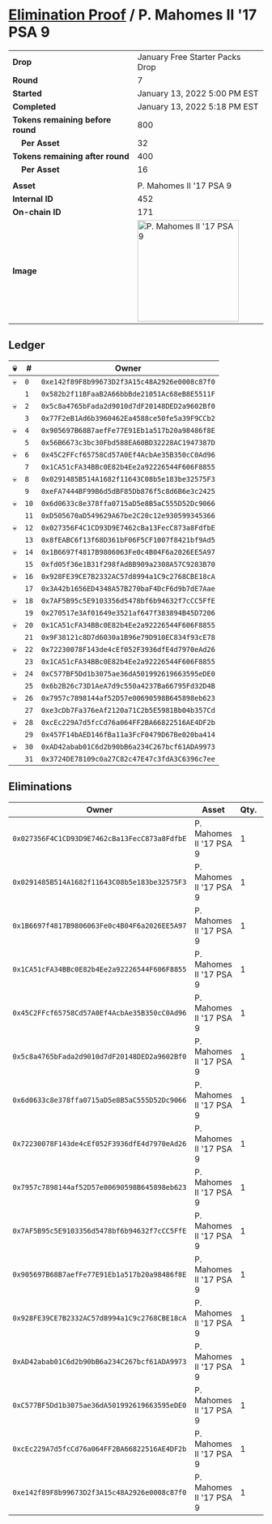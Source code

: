 # [Elimination Proof](./readme.md) / P. Mahomes II &#039;17 PSA 9

|||
|---|---|
| **Drop** | January Free Starter Packs Drop |
| **Round** | 7 |
| **Started** | January 13, 2022 5:00 PM EST |
| **Completed** | January 13, 2022 5:18 PM EST |
| **Tokens remaining before round** | 800 |
| **&nbsp;&nbsp;&nbsp;&nbsp;Per Asset** | 32 |
| **Tokens remaining after round** | 400 |
| **&nbsp;&nbsp;&nbsp;&nbsp;Per Asset** | 16 |
| | |
| **Asset** | P. Mahomes II &#039;17 PSA 9 |
| **Internal ID** | 452 |
| **On-chain ID** | 171 |
| **Image** | <img src="https://tcdn.blokpax.com/954504e8-1af7-44e1-8bd9-d40c557d551f/960ec3aeb989d544be12cfc6f5a6bd5173ff63afe1fbea88ebfa95e0f75714db.png" height="200" alt="P. Mahomes II &#039;17 PSA 9" /> |

## Ledger

| 💀 | # | Owner |
| --- | --- | --- |
| 💀 | `0` | `0xe142f89F8b99673D2f3A15c48A2926e0008c87f0` |
|  | `1` | `0x582b2f11BFaaB2A66bbBde21051Ac68eB8E5511F` |
| 💀 | `2` | `0x5c8a4765bFada2d9010d7dF20148DED2a9602Bf0` |
|  | `3` | `0x77F2eB1Ad6b3960462Ea4588ce50fe5a39F9CCb2` |
| 💀 | `4` | `0x905697B68B7aefFe77E91Eb1a517b20a98486f8E` |
|  | `5` | `0x56B6673c3bc30Fbd588EA60BD32228AC1947387D` |
| 💀 | `6` | `0x45C2FFcf65758Cd57A0Ef4AcbAe35B350cC0Ad96` |
|  | `7` | `0x1CA51cFA34BBc0E82b4Ee2a92226544F606F8855` |
| 💀 | `8` | `0x0291485B514A1682f11643C08b5e183be32575F3` |
|  | `9` | `0xeFA7444BF99B6d5dBF85Db876f5c8d6B6e3c2425` |
| 💀 | `10` | `0x6d0633c8e378ffa0715aD5e8B5aC555D52Dc9066` |
|  | `11` | `0xD505670aD549629A67be2C20c12e930599345366` |
| 💀 | `12` | `0x027356F4C1CD93D9E7462cBa13FecC873a8FdfbE` |
|  | `13` | `0x8fEABC6f13f68D361bF06F5CF1007f8421bf9Ad5` |
| 💀 | `14` | `0x1B6697f4817B9806063Fe0c4B04F6a2026EE5A97` |
|  | `15` | `0xfd05f36e1B31f298fAdBB909a2308A57C9283B70` |
| 💀 | `16` | `0x928FE39CE7B2332AC57d8994a1C9c2768CBE18cA` |
|  | `17` | `0x3A42b1656ED4348A57B270baF4DcF6d9b7dE7Aae` |
| 💀 | `18` | `0x7AF5B95c5E9103356d5478bf6b94632f7cCC5FfE` |
|  | `19` | `0x270517e3Af01649e3521af647f383894B45D7206` |
| 💀 | `20` | `0x1CA51cFA34BBc0E82b4Ee2a92226544F606F8855` |
|  | `21` | `0x9F38121c8D7d6030a1B96e79D910EC834f93cE78` |
| 💀 | `22` | `0x72230078F143de4cEf052F3936dfE4d7970eAd26` |
|  | `23` | `0x1CA51cFA34BBc0E82b4Ee2a92226544F606F8855` |
| 💀 | `24` | `0xC577BF5Dd1b3075ae36dA501992619663595eDE0` |
|  | `25` | `0x6b2B26c73D1AeA7d9c550a4237Ba66795Fd32D4B` |
| 💀 | `26` | `0x7957c7898144af52D57e00690598B645898eb623` |
|  | `27` | `0xe3cDb7Fa376eAf2120a71C2b5E5981Bb04b357Cd` |
| 💀 | `28` | `0xcEc229A7d5fcCd76a064FF2BA66822516AE4DF2b` |
|  | `29` | `0x457F14bAED146fBa11a3FcF0479D67Be020ba414` |
| 💀 | `30` | `0xAD42abab01C6d2b90bB6a234C267bcf61ADA9973` |
|  | `31` | `0x3724DE78109c0a27C82c47E47c3fdA3C6396c7ee` |


## Eliminations

| Owner | Asset | Qty. | Transaction |
| --- | --- | --- | --- |
| `0x027356F4C1CD93D9E7462cBa13FecC873a8FdfbE` | P. Mahomes II '17 PSA 9 | 1 | [Polygonscan](https://polygonscan.com/tx/0xae48c14afc4ab4d22693c9b50393c4fff2ce550e6c7fbfc445d897253b4e7d38) |
| `0x0291485B514A1682f11643C08b5e183be32575F3` | P. Mahomes II '17 PSA 9 | 1 | [Polygonscan](https://polygonscan.com/tx/0xa47193f0b40a4a591c818f424efdbcb4e05347184f3376251fb0171e008c69d2) |
| `0x1B6697f4817B9806063Fe0c4B04F6a2026EE5A97` | P. Mahomes II '17 PSA 9 | 1 | [Polygonscan](https://polygonscan.com/tx/0x5ab6190949d3085775f93078fc7539726dfa4d9f7210bf2df24d17029f78e50f) |
| `0x1CA51cFA34BBc0E82b4Ee2a92226544F606F8855` | P. Mahomes II '17 PSA 9 | 1 | [Polygonscan](https://polygonscan.com/tx/0x904f7f962eb71b83d191e727920b4d2ab64aa4e46d8716e6209fd178c3fd4579) |
| `0x45C2FFcf65758Cd57A0Ef4AcbAe35B350cC0Ad96` | P. Mahomes II '17 PSA 9 | 1 | [Polygonscan](https://polygonscan.com/tx/0x90d65360794e2471dae69b3d890b06185ea58532590661614d834fc25e6128f6) |
| `0x5c8a4765bFada2d9010d7dF20148DED2a9602Bf0` | P. Mahomes II '17 PSA 9 | 1 | [Polygonscan](https://polygonscan.com/tx/0x230b8e4bf92669dcfc430a4b88ba083045230f239762bb4ec002f4cc3b986d76) |
| `0x6d0633c8e378ffa0715aD5e8B5aC555D52Dc9066` | P. Mahomes II '17 PSA 9 | 1 | [Polygonscan](https://polygonscan.com/tx/0x3810cd611303531d62c2224be42f8c45dae28c497923163c369eb6e4e3cc759f) |
| `0x72230078F143de4cEf052F3936dfE4d7970eAd26` | P. Mahomes II '17 PSA 9 | 1 | [Polygonscan](https://polygonscan.com/tx/0xe5dab35d66333e10fc0c58b14a8dd6a6506b0b9b382797f1328b0436d183bb62) |
| `0x7957c7898144af52D57e00690598B645898eb623` | P. Mahomes II '17 PSA 9 | 1 | [Polygonscan](https://polygonscan.com/tx/0x01fd681f5415670706f3a66b67630bc81e45a906fc3bfee4d551072c8916e6fa) |
| `0x7AF5B95c5E9103356d5478bf6b94632f7cCC5FfE` | P. Mahomes II '17 PSA 9 | 1 | [Polygonscan](https://polygonscan.com/tx/0x7bcb77baaee80c621f45aba619eda9f418468d63e072703d824c4a546c220971) |
| `0x905697B68B7aefFe77E91Eb1a517b20a98486f8E` | P. Mahomes II '17 PSA 9 | 1 | [Polygonscan](https://polygonscan.com/tx/0x035a3c68e1424eb0cefed0fce6f74648a642fb59ebf9eeeb19e212cbcd444c33) |
| `0x928FE39CE7B2332AC57d8994a1C9c2768CBE18cA` | P. Mahomes II '17 PSA 9 | 1 | [Polygonscan](https://polygonscan.com/tx/0x759be6d155b2adc5a1606201b4ba7b47160b4addb882974ac0c74089835b07ab) |
| `0xAD42abab01C6d2b90bB6a234C267bcf61ADA9973` | P. Mahomes II '17 PSA 9 | 1 | [Polygonscan](https://polygonscan.com/tx/0x63a3a84ab1c8bec4bdef4927be5774bae7622276f9bc9ca74b6be4d114668834) |
| `0xC577BF5Dd1b3075ae36dA501992619663595eDE0` | P. Mahomes II '17 PSA 9 | 1 | [Polygonscan](https://polygonscan.com/tx/0x24eeca209773d318044c98b8be4d023dc84b3bf1486598f6d28ee2caf710eb6f) |
| `0xcEc229A7d5fcCd76a064FF2BA66822516AE4DF2b` | P. Mahomes II '17 PSA 9 | 1 | [Polygonscan](https://polygonscan.com/tx/0x69607d628127e6ae3bf36ea435000a524f2517b2974d08e54cfee9f99f3a3035) |
| `0xe142f89F8b99673D2f3A15c48A2926e0008c87f0` | P. Mahomes II '17 PSA 9 | 1 | [Polygonscan](https://polygonscan.com/tx/0x7f48f802a5fbb557e4c422766fa45e8fa671426ff81ad40166d31561e6ba7610) |
